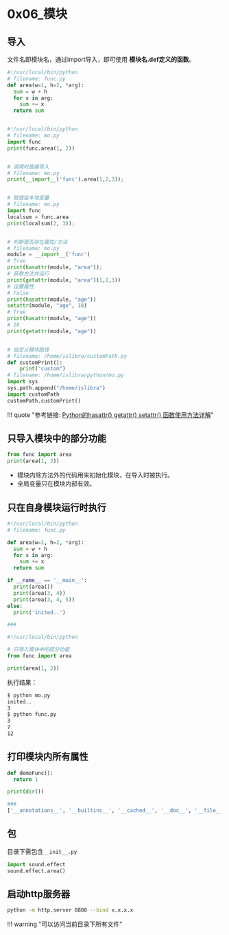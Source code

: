# 0x06_模块

## 导入

文件名即模块名，通过import导入，即可使用 **模块名.def定义的函数**。

```python
#!/usr/local/bin/python
# filename: func.py
def area(w=1, h=2, *arg):
  sum = w + h
  for x in arg:
    sum += x
  return sum


#!/usr/local/bin/python
# filename: mo.py
import func
print(func.area(1, 2))


# 调用时直接导入
# filename: mo.py
print(__import__('func').area(1,2,3));


# 赋值给本地变量
# filename: mo.py
import func
localsum = func.area
print(localsum(2, 3));


# 判断是否存在属性/方法
# filename: mo.py
module = __import__('func')
# True
print(hasattr(module, "area"));
# 获取方法并运行
print(getattr(module, "area")(1,2,3))
# 设置属性
# False
print(hasattr(module, "age"))
setattr(module, "age", 18)
# True
print(hasattr(module, "age"))
# 18
print(getattr(module, "age"))


# 自定义模块路径
# filename: /home/islibra/customPath.py
def customPrint():
    print("custom")
# filename: /home/islibra/python/mo.py
import sys
sys.path.append("/home/islibra")
import customPath
customPath.customPrint()
```

!!! quote "参考链接: [Python的hasattr() getattr() setattr() 函数使用方法详解](https://www.cnblogs.com/cenyu/p/5713686.html)"

## 只导入模块中的部分功能

```python
from func import area
print(area(1, 2))
```

- 模块内除方法外的代码用来初始化模块，在导入时被执行。
- 全局变量只在模块内部有效。

## 只在自身模块运行时执行

```python
#!/usr/local/bin/python
# filename: func.py

def area(w=1, h=2, *arg):
  sum = w + h
  for x in arg:
    sum += x
  return sum

if __name__ == '__main__':
  print(area())
  print(area(3, 4))
  print(area(3, 4, 5))
else:
  print('inited..')

###

#!/usr/local/bin/python

# 只导入模块中的部分功能
from func import area

print(area(1, 2))
```

执行结果：  
```bash
$ python mo.py
inited..
3
$ python func.py
3
7
12
```

## 打印模块内所有属性

```python
def demoFunc():
  return 1

print(dir())

###
['__annotations__', '__builtins__', '__cached__', '__doc__', '__file__', '__loader__', '__name__', '__package__', '__spec__', 'demoFunc']
```

## 包

目录下需包含`__init__.py`  
```python
import sound.effect
sound.effect.area()
```


## 启动http服务器

```bash
python -m http.server 8888 --bind x.x.x.x
```

!!! warning "可以访问当前目录下所有文件"
